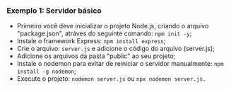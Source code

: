 ### Exemplo 1: Servidor básico

- Primeiro você deve inicializar o projeto Node.js, criando o arquivo "package.json", atráves do seguinte comando: ```npm init -y```;
- Instale o framework Express: ```npm install express```;
- Crie o arquivo: ```server.js``` e adicione o código do arquivo (server.js);
- Adicione os arquivos da pasta "public" ao seu projeto;
- Instale o nodemon para evitar de reiniciar o servidor manualmente: ```npm install -g nodemon```;
- Execute o projeto: ```nodemon server.js``` ou ```npx nodemon server.js.```